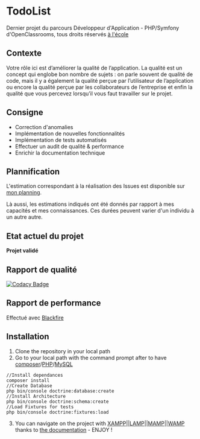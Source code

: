 # TodoList
Dernier projet du parcours Développeur d'Application - PHP/Symfony d'OpenClassrooms,
tous droits réservés [à l'école](https://github.com/oc-courses)
## Contexte
Votre rôle ici est d’améliorer la qualité de l’application. La qualité est un concept qui englobe bon nombre de sujets : on parle souvent de qualité de code, mais il y a également la qualité perçue par l’utilisateur de l’application ou encore la qualité perçue par les collaborateurs de l’entreprise et enfin la qualité que vous percevez lorsqu’il vous faut travailler sur le projet.
## Consigne
* Correction d'anomalies
* Implémentation de nouvelles fonctionnalités
* Implémentation de tests automatisés
* Effectuer un audit de qualité & performance
* Enrichir la documentation technique
## Plannification
L'estimation correspondant à la réalisation des Issues est disponible sur [mon planning](https://calendar.google.com/calendar?cid=ZjhpOXA0bTV1YjBwam9tNmxja284NThiazhAZ3JvdXAuY2FsZW5kYXIuZ29vZ2xlLmNvbQ).

Là aussi, les estimations indiqués ont été donnés par rapport à mes capacités et mes connaissances. Ces durées peuvent varier d'un individu à un autre autre.
## Etat actuel du projet
**Projet validé**
## Rapport de qualité
[![Codacy Badge](https://api.codacy.com/project/badge/Grade/722ab397afa64fc98237091437ea26f6)](https://www.codacy.com/manual/Monrocq/TodoList?utm_source=github.com&amp;utm_medium=referral&amp;utm_content=Monrocq/TodoList&amp;utm_campaign=Badge_Grade)
## Rapport de performance
Effectué avec [Blackfire](https://blackfire.io/profiles/compare/bc872025-2597-420d-bc0e-474a29e8467a/graph)
## Installation
1. Clone the repository in your local path
2. Go to your local path with the command prompt after to have [composer](https://getcomposer.org/download/)/[PHP](https://www.php.net/manual/fr/install.php)/[MySQL](https://openclassrooms.com/fr/courses/1959476-administrez-vos-bases-de-donnees-avec-mysql/1959969-installez-mysql)
  ```
  //Install dependances
  composer install
  //Create Database
  php bin/console doctrine:database:create
  //Install Architecture
  php bin/console doctrine:schema:create
  //Load Fixtures for tests
  php bin/console doctrine:fixtures:load
  ```
3. You can navigate on the project with [XAMPP](https://www.apachefriends.org/fr/index.html)||[LAMP](https://doc.ubuntu-fr.org/lamp)||[MAMP](https://www.mamp.info/en/)||[WAMP](http://www.wampserver.com) thanks to [the documentation](https://docs.google.com/document/d/1LgxRb76wPP7HfCm4asfJpHhXJ713WnRwPS0EvJi1Ixs/edit?usp=sharing) - ENJOY !

